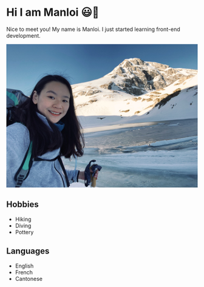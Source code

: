 # Hi I am Manloi 😃👋

Nice to meet you! My name is Manloi. I just started learning front-end
development.

![manloi](./img/manloi_pic.jpg)

## Hobbies

- Hiking
- Diving
- Pottery

## Languages

- English
- French
- Cantonese
